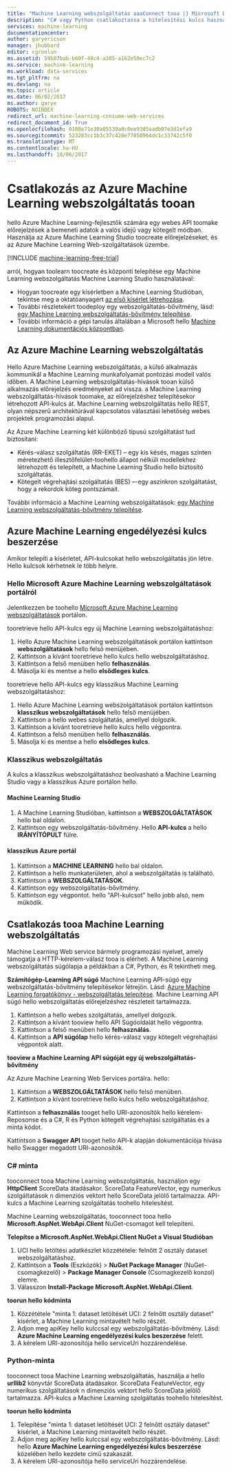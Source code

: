 ```yaml
---
title: "Machine Learning webszolgáltatás aaaConnect tooa |} Microsoft Docs"
description: "C# vagy Python csatlakoztassa a hitelesítési kulcs használata Azure Machine Learning Web service tooan."
services: machine-learning
documentationcenter: 
author: garyericson
manager: jhubbard
editor: cgronlun
ms.assetid: 59b07bab-b60f-48c4-a385-a162e50ec7c2
ms.service: machine-learning
ms.workload: data-services
ms.tgt_pltfrm: na
ms.devlang: na
ms.topic: article
ms.date: 06/02/2017
ms.author: garye
ROBOTS: NOINDEX
redirect_url: machine-learning-consume-web-services
redirect_document_id: True
ms.openlocfilehash: 0108e71e30a05539a8c0ee93d5aadb07e3d1efa9
ms.sourcegitcommit: 523283cc1b3c37c428e77850964dc1c33742c5f0
ms.translationtype: MT
ms.contentlocale: hu-HU
ms.lasthandoff: 10/06/2017
---
```

# <a name="connect-tooan-azure-machine-learning-web-service"></a>Csatlakozás az Azure Machine Learning webszolgáltatás tooan
hello Azure Machine Learning-fejlesztők számára egy webes API toomake előrejelzések a bemeneti adatok a valós idejű vagy kötegelt módban. Használja az Azure Machine Learning Studio toocreate előrejelzéseket, és az Azure Machine Learning Web-szolgáltatások üzembe.

[!INCLUDE [machine-learning-free-trial](../../includes/machine-learning-free-trial.md)]

arról, hogyan toolearn toocreate és központi telepítése egy Machine Learning webszolgáltatás Machine Learning Studio használatával:

* Hogyan toocreate egy kísérletben a Machine Learning Studióban, tekintse meg a oktatóanyagért [az első kísérlet létrehozása](machine-learning-create-experiment.md).
* További részletekért toodeploy egy webszolgáltatás-bővítmény, lásd: [egy Machine Learning webszolgáltatás-bővítmény telepítése](machine-learning-publish-a-machine-learning-web-service.md).
* További információ a gépi tanulás általában a Microsoft hello [Machine Learning dokumentációs központban](https://azure.microsoft.com/documentation/services/machine-learning/).

## <a name="azure-machine-learning-web-service"></a>Az Azure Machine Learning webszolgáltatás
Hello Azure Machine Learning webszolgáltatás, a külső alkalmazás kommunikál a Machine Learning munkafolyamat pontozási modell valós időben. A Machine Learning webszolgáltatás-hívások tooan külső alkalmazás előrejelzés eredményeket ad vissza. a Machine Learning webszolgáltatás-hívások toomake, az előrejelzéshez telepítésekor létrehozott API-kulcs át. Machine Learning webszolgáltatás hello REST, olyan népszerű architektúrával kapcsolatos választási lehetőség webes projektek programozási alapul.

Az Azure Machine Learning két különböző típusú szolgáltatást tud biztosítani:

* Kérés-válasz szolgáltatás (RR-EKET) – egy kis késés, magas szinten méretezhető illesztőfelület-toohello állapot nélküli modellekhez létrehozott és telepített, a Machine Learning Studio hello biztosító szolgáltatás.
* Kötegelt végrehajtási szolgáltatás (BES) –-egy aszinkron szolgáltatást, hogy a rekordok köteg pontszámait.

További információ a Machine Learning webszolgáltatások: [egy Machine Learning webszolgáltatás-bővítmény telepítése](machine-learning-publish-a-machine-learning-web-service.md).

## <a name="get-an-azure-machine-learning-authorization-key"></a>Azure Machine Learning engedélyezési kulcs beszerzése
Amikor telepíti a kísérletet, API-kulcsokat hello webszolgáltatás jön létre. Hello kulcsok kérhetnek le több helyre.

### <a name="from-hello-microsoft-azure-machine-learning-web-services-portal"></a>Hello Microsoft Azure Machine Learning webszolgáltatások portálról
Jelentkezzen be toohello [Microsoft Azure Machine Learning webszolgáltatások](https://services.azureml.net) portálon.

tooretrieve hello API-kulcs egy új Machine Learning webszolgáltatáshoz:

1. Hello Azure Machine Learning webszolgáltatások portálon kattintson **webszolgáltatások** hello felső menüjében.
2. Kattintson a kívánt tooretrieve hello kulcs hello webszolgáltatáshoz.
3. Kattintson a felső menüben hello **felhasználás**.
4. Másolja ki és mentse a hello **elsődleges kulcs**.

tooretrieve hello API-kulcs egy klasszikus Machine Learning webszolgáltatáshoz:

1. Hello Azure Machine Learning webszolgáltatások portálon kattintson **klasszikus webszolgáltatások** hello felső menüjében.
2. Kattintson a hello webes szolgáltatás, amellyel dolgozik.
3. Kattintson a kívánt tooretrieve hello kulcs hello végpontra.
4. Kattintson a felső menüben hello **felhasználás**.
5. Másolja ki és mentse a hello **elsődleges kulcs**.

### <a name="classic-web-service"></a>Klasszikus webszolgáltatás
 A kulcs a klasszikus webszolgáltatáshoz beolvasható a Machine Learning Studio vagy a klasszikus Azure portálon hello.

#### <a name="machine-learning-studio"></a>Machine Learning Studio
1. A Machine Learning Studióban, kattintson a **WEBSZOLGÁLTATÁSOK** hello bal oldalon.
2. Kattintson egy webszolgáltatás-bővítmény. Hello **API-kulcs** a hello **IRÁNYÍTÓPULT** fülre.

#### <a name="azure-classic-portal"></a>klasszikus Azure portál
1. Kattintson a **MACHINE LEARNING** hello bal oldalon.
2. Kattintson a hello munkaterületen, ahol a webszolgáltatás is található.
3. Kattintson a **WEBSZOLGÁLTATÁSOK**.
4. Kattintson egy webszolgáltatás-bővítmény.
5. Kattintson egy végpontot. hello "API-kulcsot" hello jobb alsó, nem működik.

## <a id="connect"></a>Csatlakozás tooa Machine Learning webszolgáltatás
Machine Learning Web service bármely programozási nyelvet, amely támogatja a HTTP-kérelem-válasz tooa is elérheti. A Machine Learning webszolgáltatás súgólapja a példákban a C#, Python, és R tekintheti meg.

**Számítógép-Learning API súgó** Machine Learning API-súgó egy webszolgáltatás-bővítmény telepítésekor létrejön. Lásd: [Azure Machine Learning forgatókönyv - webszolgáltatás telepítése](machine-learning-walkthrough-5-publish-web-service.md).
Machine Learning API súgó hello webszolgáltatás előrejelzéshez részleteit tartalmazza.

1. Kattintson a hello webes szolgáltatás, amellyel dolgozik.
2. Kattintson a kívánt tooview hello API Súgóoldalát hello végpontra.
3. Kattintson a felső menüben hello **felhasználás**.
4. Kattintson a **API súgólap** hello kérés-válasz vagy kötegelt végrehajtási végpontok alatt.

**tooview a Machine Learning API súgóját egy új webszolgáltatás-bővítmény**

Az Azure Machine Learning Web Services portálra. hello:

1. Kattintson a **WEBSZOLGÁLTATÁSOK** hello felső menüben.
2. Kattintson a kívánt tooretrieve hello kulcs hello webszolgáltatáshoz.

Kattintson a **felhasználás** tooget hello URI-azonosítók hello kérelem-Reposonse és a C#, R és Python kötegelt végrehajtási szolgáltatás és a minta kódot.

Kattintson a **Swagger API** tooget hello API-k alapján dokumentációja hívása hello Swagger megadott URI-azonosítók.

### <a name="c-sample"></a>C# minta
tooconnect tooa Machine Learning webszolgáltatás, használjon egy **HttpClient** ScoreData átadásakor. ScoreData FeatureVector, egy numerikus szolgáltatások n dimenziós vektort hello ScoreData jelölő tartalmazza. API-kulcs a Machine Learning szolgáltatás toohello hitelesítést.

Machine Learning webszolgáltatás, tooconnect tooa hello **Microsoft.AspNet.WebApi.Client** NuGet-csomagot kell telepíteni.

**Telepítse a Microsoft.AspNet.WebApi.Client NuGet a Visual Studióban**

1. UCI hello letöltési adatkészlet közzététele: felnőtt 2 osztály dataset webszolgáltatáshoz.
2. Kattintson a **Tools** (Eszközök)  > **NuGet Package Manager** (NuGet-csomagkezelő) > **Package Manager Console** (Csomagkezelő konzol) elemre.
3. Válasszon **Install-Package Microsoft.AspNet.WebApi.Client**.

**toorun hello kódminta**

1. Közzététele "minta 1: dataset letöltését UCI: 2 felnőtt osztály dataset" kísérlet, a Machine Learning mintavételt hello részét.
2. Adjon meg apiKey hello kulccsal egy webszolgáltatás-bővítmény. Lásd: **Azure Machine Learning engedélyezési kulcs beszerzése** felett.
3. A kérelem URI-azonosítója hello serviceUri hozzárendelése.

### <a name="python-sample"></a>Python-minta
tooconnect tooa Machine Learning webszolgáltatás, használja a hello **urllib2** könyvtár ScoreData átadásakor. ScoreData FeatureVector, egy numerikus szolgáltatások n dimenziós vektort hello ScoreData jelölő tartalmazza. API-kulcs a Machine Learning szolgáltatás toohello hitelesítést.

**toorun hello kódminta**

1. Telepítése "minta 1: dataset letöltését UCI: 2 felnőtt osztály dataset" kísérlet, a Machine Learning mintavételt hello részét.
2. Adjon meg apiKey hello kulccsal egy webszolgáltatás-bővítmény. Lásd: hello **Azure Machine Learning engedélyezési kulcs beszerzése** közelében hello kezdete című szakaszát.
3. A kérelem URI-azonosítója hello serviceUri hozzárendelése.

